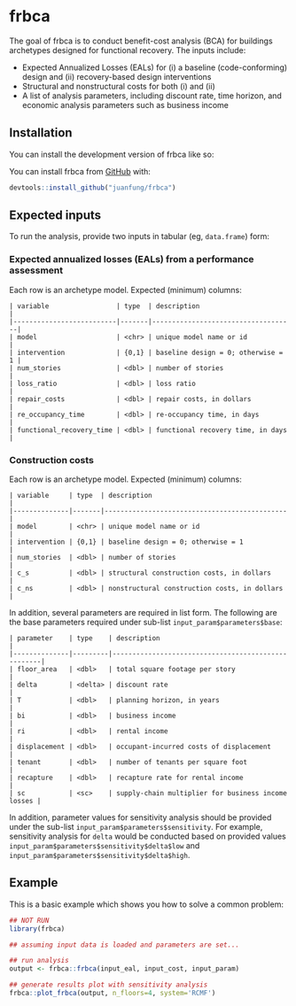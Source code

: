 
<!-- README.md is generated from README.Rmd. Please edit that file -->

# frbca

<!-- badges: start -->
<!-- badges: end -->

The goal of frbca is to conduct benefit-cost analysis (BCA) for
buildings archetypes designed for functional recovery. The inputs
include:

- Expected Annualized Losses (EALs) for (i) a baseline (code-conforming)
  design and (ii) recovery-based design interventions
- Structural and nonstructural costs for both (i) and (ii)
- A list of analysis parameters, including discount rate, time horizon,
  and economic analysis parameters such as business income

## Installation

You can install the development version of frbca like so:

You can install frbca from [GitHub](https://github.com) with:

``` r
devtools::install_github("juanfung/frbca")
```

## Expected inputs

To run the analysis, provide two inputs in tabular (eg, `data.frame`)
form:

### Expected annualized losses (EALs) from a performance assessment

Each row is an archetype model. Expected (minimum) columns:

    | variable                 | type  | description                        |
    |--------------------------|-------|------------------------------------|
    | model                    | <chr> | unique model name or id            |
    | intervention             | {0,1} | baseline design = 0; otherwise = 1 |
    | num_stories              | <dbl> | number of stories                  |
    | loss_ratio               | <dbl> | loss ratio                         |
    | repair_costs             | <dbl> | repair costs, in dollars           |
    | re_occupancy_time        | <dbl> | re-occupancy time, in days         |
    | functional_recovery_time | <dbl> | functional recovery time, in days  |

### Construction costs

Each row is an archetype model. Expected (minimum) columns:

    | variable     | type  | description                                  |
    |--------------|-------|----------------------------------------------|
    | model        | <chr> | unique model name or id                      |
    | intervention | {0,1} | baseline design = 0; otherwise = 1           |
    | num_stories  | <dbl> | number of stories                            |
    | c_s          | <dbl> | structural construction costs, in dollars    |
    | c_ns         | <dbl> | nonstructural construction costs, in dollars |

In addition, several parameters are required in list form. The following
are the base parameters required under sub-list
`input_param$parameters$base`:

    | parameter    | type    | description                                        |
    |--------------|---------|----------------------------------------------------|
    | floor_area   | <dbl>   | total square footage per story                     |
    | delta        | <delta> | discount rate                                      |
    | T            | <dbl>   | planning horizon, in years                         |
    | bi           | <dbl>   | business income                                    |
    | ri           | <dbl>   | rental income                                      |
    | displacement | <dbl>   | occupant-incurred costs of displacement            |
    | tenant       | <dbl>   | number of tenants per square foot                  |
    | recapture    | <dbl>   | recapture rate for rental income                   |
    | sc           | <sc>    | supply-chain multiplier for business income losses |

In addition, parameter values for sensitivity analysis should be
provided under the sub-list `input_param$parameters$sensitivity`. For
example, sensitivity analysis for `delta` would be conducted based on
provided values `input_param$parameters$sensitivity$delta$low` and
`input_param$parameters$sensitivity$delta$high`.

## Example

This is a basic example which shows you how to solve a common problem:

``` r
## NOT RUN
library(frbca)

## assuming input data is loaded and parameters are set...

## run analysis
output <- frbca::frbca(input_eal, input_cost, input_param)

## generate results plot with sensitivity analysis
frbca::plot_frbca(output, n_floors=4, system='RCMF')
```
